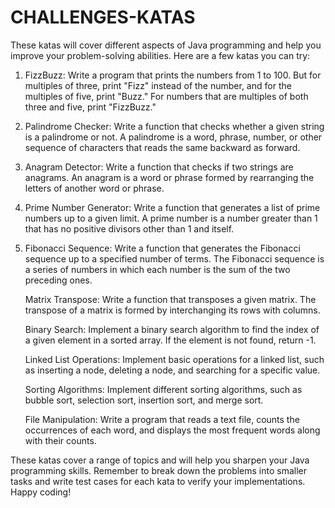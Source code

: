 # CHALLENGES-KATAS

These katas will cover different aspects of Java programming and help you improve your problem-solving abilities. Here are a few katas you can try:

1)	FizzBuzz:
    Write a program that prints the numbers from 1 to 100. But for multiples of three, print "Fizz" instead of the number, and for the multiples of five, print "Buzz." For numbers that are multiples of both three and five, print "FizzBuzz."

2)	Palindrome Checker:
    Write a function that checks whether a given string is a palindrome or not. A palindrome is a word, phrase, number, or other sequence of characters that reads the same backward as forward.

3)	Anagram Detector:
    Write a function that checks if two strings are anagrams. An anagram is a word or phrase formed by rearranging the letters of another word or phrase.

4)   Prime Number Generator:
    Write a function that generates a list of prime numbers up to a given limit. A prime number is a number greater than 1 that has no positive divisors other than 1 and itself.

5)  Fibonacci Sequence:
    Write a function that generates the Fibonacci sequence up to a specified number of terms. The Fibonacci sequence is a series of numbers in which each number is the sum of the two preceding ones.

    Matrix Transpose:
    Write a function that transposes a given matrix. The transpose of a matrix is formed by interchanging its rows with columns.

    Binary Search:
    Implement a binary search algorithm to find the index of a given element in a sorted array. If the element is not found, return -1.

    Linked List Operations:
    Implement basic operations for a linked list, such as inserting a node, deleting a node, and searching for a specific value.

    Sorting Algorithms:
    Implement different sorting algorithms, such as bubble sort, selection sort, insertion sort, and merge sort.

    File Manipulation:
    Write a program that reads a text file, counts the occurrences of each word, and displays the most frequent words along with their counts.

These katas cover a range of topics and will help you sharpen your Java programming skills. Remember to break down the problems into smaller tasks and write test cases for each kata to verify your implementations. Happy coding!


